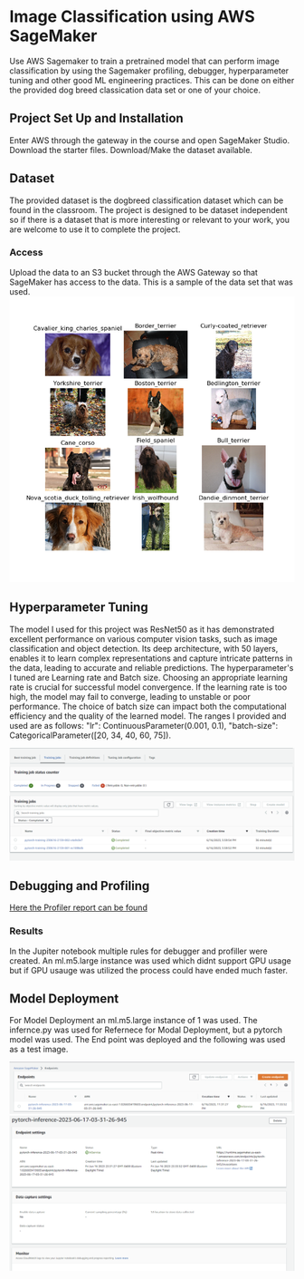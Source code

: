 # Image Classification using AWS SageMaker

Use AWS Sagemaker to train a pretrained model that can perform image classification by using the Sagemaker profiling, debugger, hyperparameter tuning and other good ML engineering practices. This can be done on either the provided dog breed classication data set or one of your choice.

## Project Set Up and Installation
Enter AWS through the gateway in the course and open SageMaker Studio. 
Download the starter files.
Download/Make the dataset available. 

## Dataset
The provided dataset is the dogbreed classification dataset which can be found in the classroom.
The project is designed to be dataset independent so if there is a dataset that is more interesting or relevant to your work, you are welcome to use it to complete the project.

### Access
Upload the data to an S3 bucket through the AWS Gateway so that SageMaker has access to the data. 
This is a sample of the data set that was used. 
![DataSet Sample](sample_images.png)

## Hyperparameter Tuning
The model I used for this project was ResNet50 as it  has demonstrated excellent performance on various computer vision tasks, such as image classification and object detection. Its deep architecture, with 50 layers, enables it to learn complex representations and capture intricate patterns in the data, leading to accurate and reliable predictions.
The hyperparameter's I tuned are Learning rate and Batch size. Choosing an appropriate learning rate is crucial for successful model convergence. If the learning rate is too high, the model may fail to converge, leading to unstable or poor performance. The choice of batch size can impact both the computational efficiency and the quality of the learned model. The ranges I provided and used are as follows: 
"lr": ContinuousParameter(0.001, 0.1),
"batch-size": CategoricalParameter([20, 34, 40, 60, 75]).

![Hyperparameter Tuning Jobs Completed](hyp_jobs.png)

## Debugging and Profiling
[Here the Profiler report can be found](ProfilerReport)

### Results
In the Jupiter notebook multiple rules for debugger and profiller were created. An ml.m5.large instance was used which didnt support GPU usage but if GPU usauge was utilized the process could have ended much faster. 



## Model Deployment
For Model Deployment an ml.m5.large instance of 1 was used. The infernce.py was used for Refernece for Modal Deployment, but a pytorch model was used. The End point was deployed and the following was used as a test image. 

![Screenshot of the deployed active endpoint in Sagemaker.](endpoint.png)
![Endpoint in Sagemaker.](endpoint_working.png)

